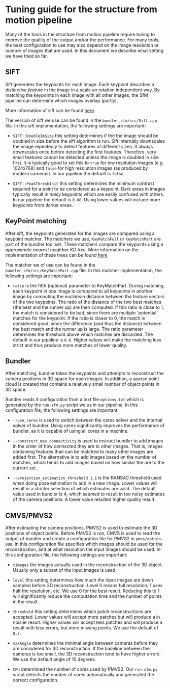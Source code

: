 Tuning guide for the structure from motion pipeline
===================================================

Many of the tools in the structure from motion pipeline require tuning
to improve the quality of the output and/or the performance. For many
tools, the best configuration to use may also depend on the image
resolution or number of images that are used. In this document we 
describe what setting we have tried so far.

SIFT
----

Sift generates the keypoints for each image. Each keypoint describes a
_distinctive feature_ in the image in a scale an rotation independent 
way. By matching the keypoints in each image with all other images, the
SfM pipeline can determine which images overlap (partly). 

More information of sift can be found 
[here](http://en.wikipedia.org/wiki/Scale-invariant_feature_transform).

The version of sift we use can be found in the ``bundler_sfm/src/Sift.cpp`` 
file. In this sift implementation, the following settings are important:

- ``SIFT::DoubleImSize`` this setting determines if the the image 
  should be doubled in size before the sift algorithm is run. Sift internally
  downscales the image repeatedly to detect features of different sizes. It 
  always downscales once before detecting the first features. Therefore, very 
  small features cannot be detected unless the image is doubled in size first.
  It is typically good to set this to ``true`` for low resolution images 
  (e.g. 1024x768) and ``false`` for high resolution images (as produced by 
  modern cameras). In our pipeline the default is ``false``.
  
- ``SIFT::PeakThreshInit`` this setting determines the minimum contrast required 
  for a point to be considered as a keypoint. Dark areas in images typically result 
  in _noisy_ keypoints which are easily confused with others. In our pipeline the
  default is ``0.08``. Using lower values will include more keypoints from darker 
  areas.
  
KeyPoint matching
-----------------

After sift, the keypoints generated for the images are compared using a keypoint matcher. 
The matchers we use, ``KeyMatchFull`` or ``KeyMatchPart`` are part of the bundler tool set. 
These matchers compare the keypoints using a _approximate nearest neighbor KD tree_. More
information on the implementation of these trees can be found [here](https://www.cs.umd.edu/~mount/ANN/)

The matcher we of use can be found in the ``bundler_sfm/src/KeyMatchPart.cpp`` 
file. In this matcher implementation, the following settings are important:

- ``ratio`` is the fifth (optional) parameter to KeyMatchPart. During matching, each keypoint in one image is compared to all keypoints in another image by computing the euclidean distance between the feature vectors of the two keypoints. The ratio of the distance of the two best matches (the best and the runner up) are then computed. If this ratio is close to 1, the match is considered to be bad, since there are multiple 'potential' matches for the keypoint. If the ratio is closer to 0, the match is considered good, since the difference (and thus the distance) between the best match and the runner up is large. The ratio parameter determines the threshold above which matches are discarded. The default in our pipeline is `0.6`. Higher values will make the matching less strict and thus produce more matches of lower quality. 


Bundler
-------

After matching, bundler takes the keypoints and attempts to reconstruct the camera positions in 3D space for each images. In addition, a sparse point cloud is created that contains a relatively small number of object points in 3D space. 

Bundler reads it configuration from a text file `options.txt` which is generated by the `run-sfm.py` script we us in our pipeline. In this configuration file, the following settings are important:

- ``--use_ceres`` is used to switch between the ceres solver and the internal solver of bundler. Using ceres significantly improves the performance of bundler, as it is capable of using all cores in a machine. 

- ``--construct_max_connectivity`` is used to instruct bundler to add images in the order of how _connected_ they are to other images. That is, images containing features than can be matched to many other images are added first. The alternative is to add images based on the number of matches, which tends to add images based on how similar the are to the current set. 

- ``--projection_estimation_threshold 1.1`` is the RANSAC threshold used when doing pose estimation to add in a new image. Lower values will result in a stricter selection of which estimates are valid. The default value used in bundler is 4, which seemed to result in too noisy estimates of the camera positions. A lower value resulted higher quality result. 

CMVS/PMVS2
----------

After estimating the camera positions, PMVS2 is used to estimate the 3D positions of object points. Before 
PMVS2 is run, CMVS is used to read the output of bundler and create a configuration file for PMVS2 in `pmvs/option-000`. In this configuration file specifies which images should be used for the reconstruction, and at what resolution the input images should be used. In this configuration file, the following settings are important:

- ``timages`` the images actually used in the reconstruction of the 3D object. Usually only a subset of the input images is used. 

- ``level`` this setting determines how much the input images are down sampled before 3D reconstruction. Level 0 means full resolution, 1 uses half the resolution, etc. We use 0 for the best result. Reducing this to 1 will significantly reduce the computation time and the number of points in the result.

- ``threshold`` this setting determines which patch reconstructions are accepted. Lower values will accept more patches but will produce a in noisier result. Higher values will accept less patches and will produce a result with less errors, but more missing points. We use the default of `0.7`.

- ``maxAngle`` determines the minimal angle between cameras before they are considered for 3D reconstruction. If the baseline between the cameras is too small, the 3D reconstruction tend to have higher errors. We use the default angle of 10 degrees.  

- ``CPU`` determined the number of cores used by PMVS2. Our `run-sfm.py` script detects the number of 
cores automatically and generated the correct configuration.


 





